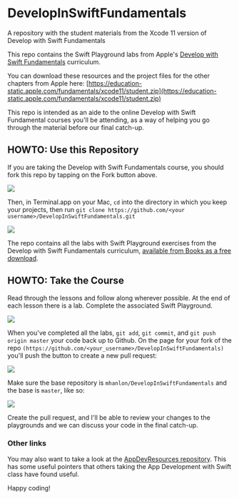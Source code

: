 # DevelopInSwiftFundamentals
A repository with the student materials from the Xcode 11 version of Develop with Swift Fundamentals

This repo contains the Swift Playground labs from Apple's [Develop with Swift Fundamentals](https://books.apple.com/us/book/develop-in-swift-fundamentals/id1511184145) curriculum.

You can download these resources and the project files for the other chapters from Apple here: [https://education-static.apple.com/fundamentals/xcode11/student.zip](https://education-static.apple.com/fundamentals/xcode11/student.zip)

This repo is intended as an aide to the online Develop with Swift Fundamental courses you'll be attending, as a way of helping you go through the material before our final catch-up.

## HOWTO: Use this Repository

If you are taking the Develop with Swift Fundamentals course, you should fork this repo by tapping on the Fork button above.

![](images/fork.png)


Then, in Terminal.app on your Mac, `cd` into the directory in which you keep your projects, then run `git clone https://github.com/<your username>/DevelopInSwiftFundamentals.git`

![](images/git-clone.png)


The repo contains all the labs with Swift Playground exercises from the Develop  with Swift Fundamentals curriculum, [available from Books as a free download](https://books.apple.com/us/book/develop-in-swift-fundamentals/id1511184145).

## HOWTO:  Take the Course

Read through the lessons and follow along wherever possible. At the end of each lesson there is a lab. Complete the associated Swift Playground.

![](images/the-labs.png)


When you've completed all the labs, `git add`, `git commit`, and `git push origin master` your code back up to Github. On the page for your fork of the repo `(https://github.com/<your_username>/DevelopInSwiftFundamentals)` you'll push the button to create a new pull request:

![](images/new-pull-request-button.png)




Make sure the base repository is `mhanlon/DevelopInSwiftFundamentals` and the base is `master`, like so:

![](images/pull-request-base.png)


Create the pull request, and I'll be able to review your changes to the playgrounds and we can discuss your code in the final catch-up.

### Other links
You may also want to take a look at the [AppDevResources repository](https://github.com/mhanlon/AppDevResources). This has some useful pointers that others taking the App Development with Swift class have found useful.

Happy coding!
